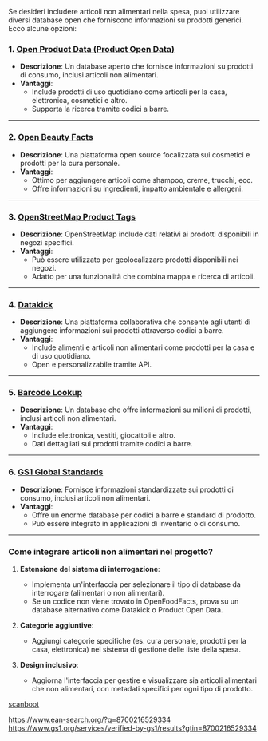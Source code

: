 Se desideri includere articoli non alimentari nella spesa, puoi utilizzare diversi database open che forniscono informazioni su prodotti generici. Ecco alcune opzioni:  

### **1. [Open Product Data (Product Open Data)](https://product-open-data.com/)**  
- **Descrizione**: Un database aperto che fornisce informazioni su prodotti di consumo, inclusi articoli non alimentari.  
- **Vantaggi**:  
  - Include prodotti di uso quotidiano come articoli per la casa, elettronica, cosmetici e altro.  
  - Supporta la ricerca tramite codici a barre.  

---

### **2. [Open Beauty Facts](https://world.openbeautyfacts.org/)**  
- **Descrizione**: Una piattaforma open source focalizzata sui cosmetici e prodotti per la cura personale.  
- **Vantaggi**:  
  - Ottimo per aggiungere articoli come shampoo, creme, trucchi, ecc.  
  - Offre informazioni su ingredienti, impatto ambientale e allergeni.  

---

### **3. [OpenStreetMap Product Tags](https://wiki.openstreetmap.org/wiki/Key:product)**  
- **Descrizione**: OpenStreetMap include dati relativi ai prodotti disponibili in negozi specifici.  
- **Vantaggi**:  
  - Può essere utilizzato per geolocalizzare prodotti disponibili nei negozi.  
  - Adatto per una funzionalità che combina mappa e ricerca di articoli.  

---

### **4. [Datakick](https://www.datakick.org/)**  
- **Descrizione**: Una piattaforma collaborativa che consente agli utenti di aggiungere informazioni sui prodotti attraverso codici a barre.  
- **Vantaggi**:  
  - Include alimenti e articoli non alimentari come prodotti per la casa e di uso quotidiano.  
  - Open e personalizzabile tramite API.  

---

### **5. [Barcode Lookup](https://www.barcodelookup.com/)**  
- **Descrizione**: Un database che offre informazioni su milioni di prodotti, inclusi articoli non alimentari.  
- **Vantaggi**:  
  - Include elettronica, vestiti, giocattoli e altro.  
  - Dati dettagliati sui prodotti tramite codici a barre.  

---

### **6. [GS1 Global Standards](https://www.gs1.org/)**  
- **Descrizione**: Fornisce informazioni standardizzate sui prodotti di consumo, inclusi articoli non alimentari.  
- **Vantaggi**:  
  - Offre un enorme database per codici a barre e standard di prodotto.  
  - Può essere integrato in applicazioni di inventario o di consumo.  

---

### **Come integrare articoli non alimentari nel progetto?**  
1. **Estensione del sistema di interrogazione**:  
   - Implementa un'interfaccia per selezionare il tipo di database da interrogare (alimentari o non alimentari).  
   - Se un codice non viene trovato in OpenFoodFacts, prova su un database alternativo come Datakick o Product Open Data.  

2. **Categorie aggiuntive**:  
   - Aggiungi categorie specifiche (es. cura personale, prodotti per la casa, elettronica) nel sistema di gestione delle liste della spesa.  

3. **Design inclusivo**:  
   - Aggiorna l'interfaccia per gestire e visualizzare sia articoli alimentari che non alimentari, con metadati specifici per ogni tipo di prodotto.  

[scanboot](https://scanbot.io/lookup-tool/)

https://www.ean-search.org/?q=8700216529334 
https://www.gs1.org/services/verified-by-gs1/results?gtin=8700216529334 